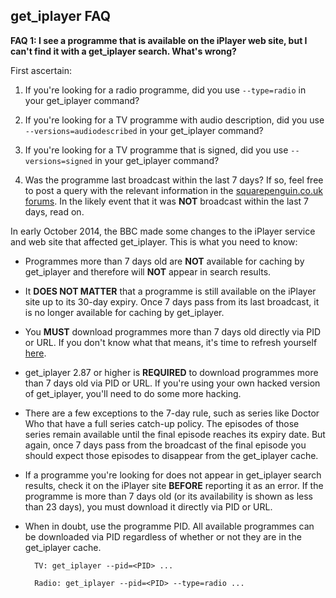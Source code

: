 ## get_iplayer FAQ

<a name="faq1"></a>
**FAQ 1: I see a programme that is available on the iPlayer web site, but I can't find it with a get_iplayer search.  What's wrong?**

First ascertain: 

1. If you're looking for a radio programme, did you use `--type=radio` in your get_iplayer command? 

2. If you're looking for a TV programme with audio description, did you use `--versions=audiodescribed` in your get_iplayer command? 

3. If you're looking for a TV programme that is signed, did you use `--versions=signed` in your get_iplayer command? 

4. Was the programme last broadcast within the last 7 days?  If so, feel free to post a query with the relevant information in the [squarepenguin.co.uk forums](https://squarepenguin.co.uk/all-forums/).  In the likely event that it was **NOT** broadcast within the last 7 days, read on.

In early October 2014, the BBC made some changes to the iPlayer service and web site that affected get_iplayer.  This is what you need to know:

- Programmes more than 7 days old are **NOT** available for caching by get_iplayer and therefore will **NOT** appear in search results.  
- It **DOES NOT MATTER** that a programme is still available on the iPlayer site up to its 30-day expiry.  Once 7 days pass from its last broadcast, it is no longer available for caching by get_iplayer.
- You **MUST** download programmes more than 7 days old directly via PID or URL.  If you don't know what that means, it's time to refresh yourself [here](/wiki/documentation#recording).
- get_iplayer 2.87 or higher is **REQUIRED** to download programmes more than 7 days old via PID or URL.  If you're using your own hacked version of get_iplayer, you'll need to do some more hacking.
- There are a few exceptions to the 7-day rule, such as series like Doctor Who that have a full series catch-up policy.  The episodes of those series remain available until the final episode reaches its expiry date.  But again, once 7 days pass from the broadcast of the final episode you should expect those episodes to disappear from the get_iplayer cache.
- If a programme you're looking for does not appear in get_iplayer search results, check it on the iPlayer site **BEFORE** reporting it as an error.  If the programme is more than 7 days old (or its availability is shown as less than 23 days), you must download it directly via PID or URL.
- When in doubt, use the programme PID.  All available programmes can be downloaded via PID regardless of whether or not they are in the get_iplayer cache.
    
        TV: get_iplayer --pid=<PID> ...
        
        Radio: get_iplayer --pid=<PID> --type=radio ...
    
